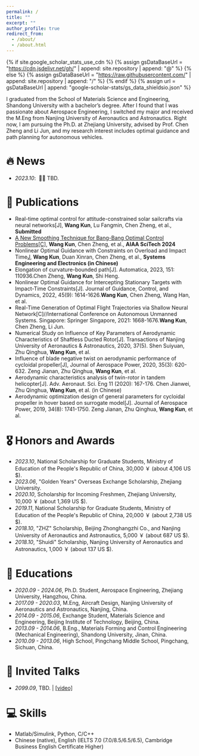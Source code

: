 ```yaml
---
permalink: /
title: ""
excerpt: ""
author_profile: true
redirect_from: 
  - /about/
  - /about.html
---
```


{% if site.google_scholar_stats_use_cdn %}
{% assign gsDataBaseUrl = "https://cdn.jsdelivr.net/gh/" | append: site.repository | append: "@" %}
{% else %}
{% assign gsDataBaseUrl = "https://raw.githubusercontent.com/" | append: site.repository | append: "/" %}
{% endif %}
{% assign url = gsDataBaseUrl | append: "google-scholar-stats/gs_data_shieldsio.json" %}

<span class='anchor' id='about-me'></span>

I graduated from the School of Materials Science and Engineering, Shandong University with a bachelor’s degree. After I found that I was passionate about Aerospace Engineering, I switched my major and received the M.Eng from Nanjing University of Aeronautics and Astronautics. Right now, I am pursuing the Ph.D. at Zhejiang University, advised by Prof. Chen Zheng and Li Jun, and my research interest includes optimal guidance and path planning for autonomous vehicles.

# 🔥 News
- *2023.10*: &nbsp;🎉🎉 TBD. 

# 📝 Publications 
- Real-time optimal control for attitude-constrained solar sailcrafts via neural networks[J], **Wang Kun**, Lu Fangmin, Chen Zheng, et al., **Submitted**
- [A New Smoothing Technique for Bang-Bang Optimal Control Problems[C]](https://arxiv.org/abs/2309.03069), **Wang Kun**, Chen Zheng, et al., **AIAA SciTech 2024**
- Nonlinear Optimal Guidance with Constraints on Overload and Impact Time[J](https://kns.cnki.net/kcms2/article/abstract?v=3uoqIhG8C45S0n9fL2suRadTyEVl2pW9UrhTDCdPD65GA12tdKgW-TX_zh6mCHbwzM3yD9th7W2kCv0-PDm5ebzUuvpFeRge&uniplatform=NZKPT), **Wang Kun**, Duan Xinran, Chen Zheng, et al., **Systems Engineering and Electronics (in Chinese)**
- Elongation of curvature-bounded path[J]. Automatica, 2023, 151: 110936.Chen Zheng, **Wang Kun**, Shi Heng.
- Nonlinear Optimal Guidance for Intercepting Stationary Targets with Impact-Time Constraints[J]. Journal of Guidance, Control, and Dynamics, 2022, 45(9): 1614-1626.**Wang Kun**, Chen Zheng, Wang Han, et al.
- Real-Time Generation of Optimal Flight Trajectories via Shallow Neural Network[C]//International Conference on Autonomous Unmanned Systems. Singapore: Springer Singapore, 2021: 1668-1676.**Wang Kun**, Chen Zheng, Li Jun.
- Numerical Study on Influence of Key Parameters of Aerodynamic Characteristics of Shaftless Ducted Rotor[J]. Transactions of Nanjing University of Aeronautics & Astronautics, 2020, 37(5). Shen Suiyuan, Zhu Qinghua, **Wang Kun**, et al.
- Influence of blade negative twist on aerodynamic performance of cycloidal propeller[J], Journal of Aerospace Power, 2020, 35(3): 620-632. Zeng Jianan, Zhu Qinghua, **Wang Kun**, et al.
- Aerodynamic characteristics analysis of twin-rotor in tandem helicopter[J]. Adv. Aeronaut. Sci. Eng 11 (2020): 167-176. Chen Jianwei, Zhu Qinghua, **Wang Kun**, et al. (in Chinese)
- Aerodynamic optimization design of general parameters for cycloidal propeller in hover based on surrogate model[J]. Journal of Aerospace Power, 2019, 34(8): 1741-1750. Zeng Jianan, Zhu Qinghua, **Wang Kun**, et al.

# 🎖 Honors and Awards
- *2023.10*, National Scholarship for Graduate Students, Ministry of Education of the People's Republic of China, 30,000 ￥ (about 4,106 US $). 
- *2023.06*, "Golden Years" Overseas Exchange Scholarship, Zhejiang University.
- *2020.10*, Scholarship for Incoming Freshmen, Zhejiang University, 10,000 ￥ (about 1,369 US $).
- *2019.11*, National Scholarship for Graduate Students, Ministry of Education of the People's Republic of China, 20,000 ￥ (about 2,738 US $).
- *2018.10*, "ZHZ" Scholarship, Beijing Zhonghangzhi Co., and Nanjing University of Aeronautics and Astronautics, 5,000 ￥ (about 687 US $).
- *2018.10*, "Shuidi" Scholarship, Nanjing University of Aeronautics and Astronautics, 1,000 ￥ (about 137 US $).

# 📖 Educations
- *2020.09 - 2024.06*, Ph.D. Student, Aerospace Engineering, Zhejiang University, Hangzhou, China. 
- *2017.09 - 2020.03*, M.Eng, Aircraft Design, Nanjing University of Aeronautics and Astronautics, Nanjing, China.
- *2014.09 - 2015.06*, Exchange Student, Materials Science and Engineering, Beijing Institute of Technology, Beijing, China.
- *2013.09 - 2014.06*, B.Eng., Materials Forming and Control Engineering (Mechanical Engineering), Shandong University, Jinan, China.
- *2010.09 - 2013.06*, High School, Pingchang Middle School, Pingchang, Sichuan, China.
  
# 💬 Invited Talks
- *2099.09*, TBD.  \| [\[video\]](https://github.com/)

# 💻 Skills
- Matlab/Simulink, Python, C/C++
- Chinese (native), English (IELTS 7.0 (7.0/8.5/6.5/6.5), Cambridge Business English Certificate Higher)
